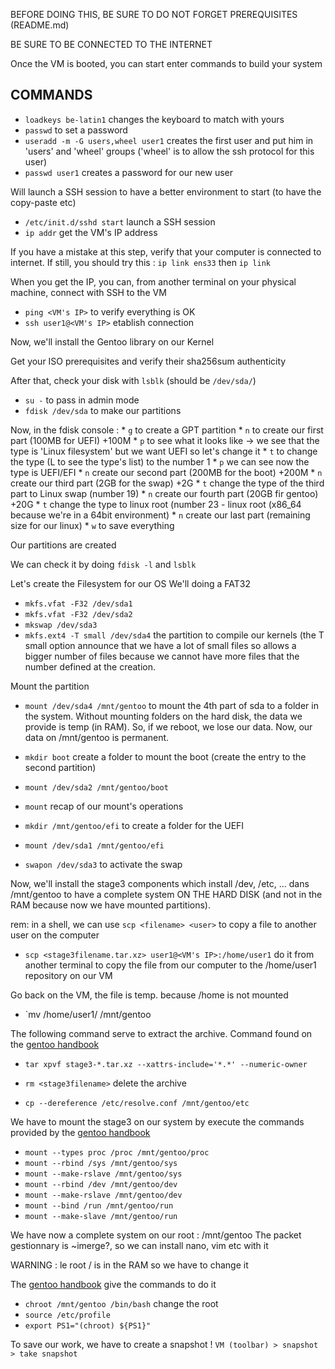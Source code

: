 BEFORE DOING THIS, BE SURE TO DO NOT FORGET PREREQUISITES (README.md)

BE SURE TO BE CONNECTED TO THE INTERNET

Once the VM is booted, you can start enter commands to build your system

## COMMANDS 

* `loadkeys be-latin1` changes the keyboard to match with yours
* `passwd` to set a password
* `useradd -m -G users,wheel user1` creates the first user and put him in 'users' and 'wheel' groups ('wheel' is to allow the ssh protocol for this user)
* `passwd user1` creates a password for our new user

Will launch a SSH session to have a better environment to start (to have the copy-paste etc)
* `/etc/init.d/sshd start` launch a SSH session
* `ip addr` get the VM's IP address

If you have a mistake at this step, verify that your computer is connected to internet.
If still, you should try this : `ip link ens33` then `ip link`

When you get the IP, you can, from another terminal on your physical machine, connect with SSH to the VM

* `ping <VM's IP>` to verify everything is OK
* `ssh user1@<VM's IP>` etablish connection

Now, we'll install the Gentoo library on our Kernel

Get your ISO prerequisites and verify their sha256sum authenticity

After that, check your disk with `lsblk` (should be `/dev/sda/`)

* `su -` to pass in admin mode
* `fdisk /dev/sda` to make our partitions

Now, in the fdisk console :
    * `g` to create a GPT partition
    * `n` to create our first part (100MB for UEFI) +100M
    * `p` to see what it looks like -> we see that the type is 'Linux filesystem' but we want UEFI so let's change it
    * `t` to change the type (L to see the type's list) to the number 1
    * `p` we can see now the type is UEFI/EFI
    * `n` create our second part (200MB for the boot) +200M
    * `n` create our third part (2GB for the swap) +2G
    * `t` change the type of the third part to Linux swap (number 19)
    * `n` create our fourth part (20GB fir gentoo) +20G
    * `t` change the type to linux root (number 23 - linux root (x86_64 because we're in a 64bit environment)
    * `n` create our last part (remaining size for our linux)
    * `w` to save everything 

Our partitions are created

We can check it by doing `fdisk -l` and `lsblk`

Let's create the Filesystem for our OS
We'll doing a FAT32

* `mkfs.vfat -F32 /dev/sda1`
* `mkfs.vfat -F32 /dev/sda2`
* `mkswap /dev/sda3`
* `mkfs.ext4 -T small /dev/sda4` the partition to compile our kernels (the T small option announce that we have a lot of small files so allows a bigger number of files because we cannot have more files that the number defined at the creation.

Mount the partition

* `mount /dev/sda4 /mnt/gentoo` to mount the 4th part of sda to a folder in the system. Without mounting folders on the hard disk, the data we provide is temp (in RAM). So, if we reboot, we lose our data. Now, our data on /mnt/gentoo is permanent.
* `mkdir boot` create a folder to mount the boot (create the entry to the second partition)
* `mount /dev/sda2 /mnt/gentoo/boot` 
* `mount` recap of our mount's operations
* `mkdir /mnt/gentoo/efi` to create a folder for the UEFI
* `mount /dev/sda1 /mnt/gentoo/efi`

* `swapon /dev/sda3` to activate the swap

Now, we'll install the stage3 components which install /dev, /etc, ... dans /mnt/gentoo to have a complete system ON THE HARD DISK (and not in the RAM because now we have mounted partitions).

rem: in a shell, we can use `scp <filename> <user>` to copy a file to another user on the computer

* `scp <stage3filename.tar.xz> user1@<VM's IP>:/home/user1` do it from another terminal to copy the file from our computer to the /home/user1 repository on our VM

Go back on the VM, the file is temp. because /home is not mounted

* `mv /home/user1/<stage3filename> /mnt/gentoo

The following command serve to extract the archive. Command found on the [gentoo handbook](https://wiki.gentoo.org/wiki/Handbook:AMD64/Installation/Stage#Installing_a_stage_file)

* `tar xpvf stage3-*.tar.xz --xattrs-include='*.*' --numeric-owner` 
* `rm <stage3filename>` delete the archive

* `cp --dereference /etc/resolve.conf /mnt/gentoo/etc`

We have to mount the stage3 on our system by execute the commands provided by the [gentoo handbook](https://wiki.gentoo.org/wiki/Handbook:AMD64/Installation/Base#Copy_DNS_info) 

* `mount --types proc /proc /mnt/gentoo/proc`
* `mount --rbind /sys /mnt/gentoo/sys`
* `mount --make-rslave /mnt/gentoo/sys`
* `mount --rbind /dev /mnt/gentoo/dev`
* `mount --make-rslave /mnt/gentoo/dev`
* `mount --bind /run /mnt/gentoo/run`
* `mount --make-slave /mnt/gentoo/run`


We have now a complete system on our root : /mnt/gentoo
The packet gestionnary is ~imerge?, so we can install nano, vim etc with it

WARNING : le root / is in the RAM so we have to change it

The [gentoo handbook](https://wiki.gentoo.org/wiki/Handbook:AMD64/Installation/Base#Preparing_for_a_boot_loader) give the commands to do it

* `chroot /mnt/gentoo /bin/bash` change the root
* `source /etc/profile`
* `export PS1="(chroot) ${PS1}"`

To save our work, we have to create a snapshot ! `VM (toolbar) > snapshot > take snapshot`
